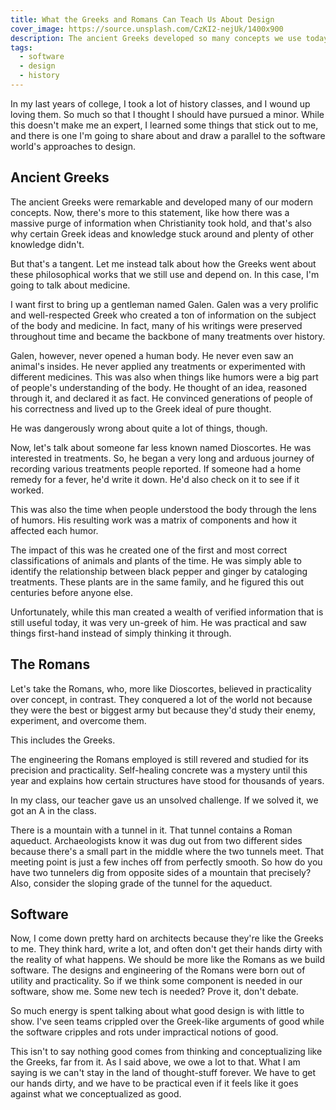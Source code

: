 ```yaml
---
title: What the Greeks and Romans Can Teach Us About Design
cover_image: https://source.unsplash.com/CzKI2-nejUk/1400x900
description: The ancient Greeks developed so many concepts we use today, and they were able to do this largely by thinking alone. Romans, on the other hand, were practical and preferred to build their ideas. What do these two competing philosophies have to do with software?
tags:
  - software
  - design
  - history
---
```

In my last years of college, I took a lot of history classes, and I wound up loving them. So much so that I thought I should have pursued a minor. While this doesn't make me an expert, I learned some things that stick out to me, and there is one I'm going to share about and draw a parallel to the software world's approaches to design.

## Ancient Greeks

The ancient Greeks were remarkable and developed many of our modern concepts. Now, there's more to this statement, like how there was a massive purge of information when Christianity took hold, and that's also why certain Greek ideas and knowledge stuck around and plenty of other knowledge didn't.

But that's a tangent. Let me instead talk about how the Greeks went about these philosophical works that we still use and depend on. In this case, I'm going to talk about medicine.

I want first to bring up a gentleman named Galen. Galen was a very prolific and well-respected Greek who created a ton of information on the subject of the body and medicine. In fact, many of his writings were preserved throughout time and became the backbone of many treatments over history.

Galen, however, never opened a human body. He never even saw an animal's insides. He never applied any treatments or experimented with different medicines. This was also when things like humors were a big part of people's understanding of the body. He thought of an idea, reasoned through it, and declared it as fact. He convinced generations of people of his correctness and lived up to the Greek ideal of pure thought.

He was dangerously wrong about quite a lot of things, though.

Now, let's talk about someone far less known named Dioscortes. He was interested in treatments. So, he began a very long and arduous journey of recording various treatments people reported. If someone had a home remedy for a fever, he'd write it down. He'd also check on it to see if it worked.

This was also the time when people understood the body through the lens of humors. His resulting work was a matrix of components and how it affected each humor.

The impact of this was he created one of the first and most correct classifications of animals and plants of the time. He was simply able to identify the relationship between black pepper and ginger by cataloging treatments. These plants are in the same family, and he figured this out centuries before anyone else.

Unfortunately, while this man created a wealth of verified information that is still useful today, it was very un-greek of him. He was practical and saw things first-hand instead of simply thinking it through.

## The Romans

Let's take the Romans, who, more like Dioscortes, believed in practicality over concept, in contrast. They conquered a lot of the world not because they were the best or biggest army but because they'd study their enemy, experiment, and overcome them.

This includes the Greeks.

The engineering the Romans employed is still revered and studied for its precision and practicality. Self-healing concrete was a mystery until this year and explains how certain structures have stood for thousands of years.

In my class, our teacher gave us an unsolved challenge. If we solved it, we got an A in the class.

There is a mountain with a tunnel in it. That tunnel contains a Roman aqueduct. Archaeologists know it was dug out from two different sides because there's a small part in the middle where the two tunnels meet. That meeting point is just a few inches off from perfectly smooth. So how do you have two tunnelers dig from opposite sides of a mountain that precisely? Also, consider the sloping grade of the tunnel for the aqueduct.

## Software

Now, I come down pretty hard on architects because they're like the Greeks to me. They think hard, write a lot, and often don't get their hands dirty with the reality of what happens. We should be more like the Romans as we build software. The designs and engineering of the Romans were born out of utility and practicality. So if we think some component is needed in our software, show me. Some new tech is needed? Prove it, don't debate.

So much energy is spent talking about what good design is with little to show. I've seen teams crippled over the Greek-like arguments of good while the software cripples and rots under impractical notions of good.

This isn't to say nothing good comes from thinking and conceptualizing like the Greeks, far from it. As I said above, we owe a lot to that. What I am saying is we can't stay in the land of thought-stuff forever. We have to get our hands dirty, and we have to be practical even if it feels like it goes against what we conceptualized as good.
